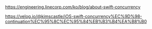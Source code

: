 https://engineering.linecorp.com/ko/blog/about-swift-concurrency

https://velog.io/@kimscastle/iOS-swift-concurrency%EC%9D%98-continuation%EC%95%8C%EC%95%84%EB%B3%B4%EA%B8%B0

